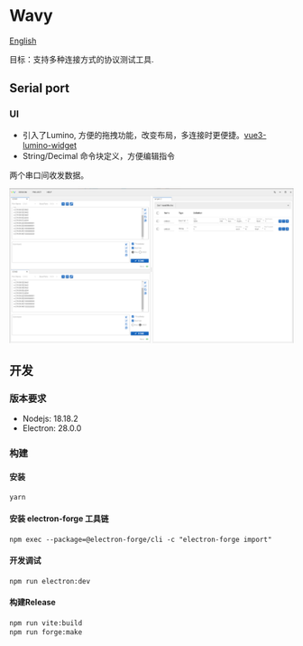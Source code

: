 # Wavy

[English](README.md)

目标：支持多种连接方式的协议测试工具.

## Serial port

### UI

- 引入了Lumino, 方便的拖拽功能，改变布局，多连接时更便捷。[vue3-lumino-widget](https://github.com/novrain/vue3-lumino-widget)
- String/Decimal 命令块定义，方便编辑指令

两个串口间收发数据。

![SimpleBlocks](docs/imgs/SimpleBlocks.png)

## 开发

### 版本要求

- Nodejs: 18.18.2
- Electron: 28.0.0

### 构建

#### 安装

```shell
yarn
```

#### 安装 electron-forge 工具链

```shell
npm exec --package=@electron-forge/cli -c "electron-forge import"
```

#### 开发调试

```shell
npm run electron:dev
```

#### 构建Release

```shell
npm run vite:build
npm run forge:make
```
